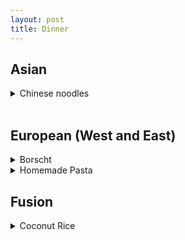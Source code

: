 ```yaml
---
layout: post
title: Dinner
---
```


## Asian

  <details><summary markdown="span">Chinese noodles</summary>
  [Original Link](https://whattocooktoday.com/dao-xiao-mian.html)  
    >  shape like pasta (roll out and cut to strips) 
  </details>
  <br/>  

## European (West and East)

<details><summary markdown="span">Borscht</summary>
  
  [Original Link](https://natashaskitchen.com/classic-russian-borscht-recipe/)

</details>


<details><summary markdown="span">Homemade Pasta</summary>
  [Original Link](https://www.loveandlemons.com/homemade-pasta-recipe/)

</details>
  
## Fusion 

<details><summary markdown="span">Coconut Rice</summary>
  [Original Link](https://www.youtube.com/watch?v=i9EmC0pM1YE)

  | Ingredients |  
  | ---      |
  | 1 cup basmati rice | 
  | 1 cup coconut milk |
  | 1/2 red onion |
  | 1/4 cup hazelnuts |
  | 1 cup broccolini (chopped) |
  | 1 tbsp coconut oil |
  | 1 cup canned chickpeas |
  | 1/2 tbsp garlic powder |
  | 1 tsp chili powder |
  | 1 tbsp smoked paprika |
  | 2 tsp turmeric |
  | generous pinch of salt | 
  | 1/2 cup shredded coconut |
  | few sprigs cilantro |


  > Directions:  
  > 1. Place 1 cup of basmati rice into a small sauce pan.  Wash and drain the rice a couple of times to get rid of the excess starch
  > 2. Toast the rice for a couple of minutes on medium high heat.  Then, add in 1 cup of coconut milk
  > 3. When the milk starts to bubble, give the rice a good stir to make sure nothing is grabbing the bottom of the pan.  Then, cover and cook on medium low for 15min
  > 4. Dice the red onion, coarsely chop the hazelnuts, and chop the broccolini
  > 5. After 15min, turn the heat off and let the rice steam further for 10min
  > 6. Heat up a non stick pan on medium heat.  Add the coconut oil
  > 7. Add the red onion and chickpeas followed by the garlic powder, chili powder, smoked paprika, turmeric, and salt
  > 8. Add in the hazelnuts and broccolini
  > 9. Sauté for 3-4min
  > 10. Add the shredded coconut.  Sauté for another couple of minutes and taste and adjust the seasoning if needed
  > 11. Plate the rice and add the coconut chickpeas on top.  Garnish with some freshly chopped cilantro

  </details>


